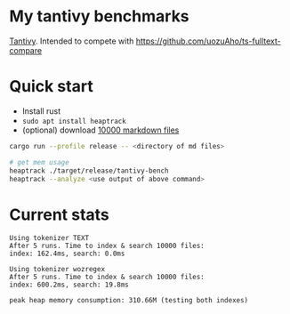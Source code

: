 # My tantivy benchmarks

[Tantivy](https://github.com/quickwit-oss/tantivy).
Intended to compete with https://github.com/uozuAho/ts-fulltext-compare

# Quick start
- Install rust
- `sudo apt install heaptrack`
- (optional) download [10000 markdown files](https://github.com/Zettelkasten-Method/10000-markdown-files)

```sh
cargo run --profile release -- <directory of md files>

# get mem usage
heaptrack ./target/release/tantivy-bench
heaptrack --analyze <use output of above command>
```

# Current stats
```
Using tokenizer TEXT
After 5 runs. Time to index & search 10000 files:
index: 162.4ms, search: 0.0ms

Using tokenizer wozregex
After 5 runs. Time to index & search 10000 files:
index: 600.2ms, search: 19.8ms

peak heap memory consumption: 310.66M (testing both indexes)
```
